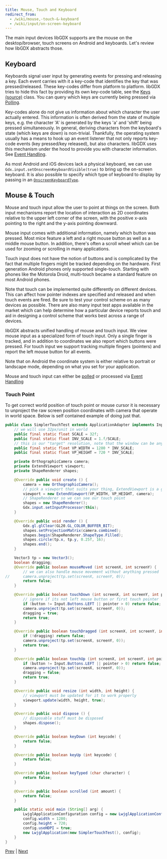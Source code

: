 ```yaml
---
title: Mouse, Touch and Keyboard
redirect_from:
  - /wiki/mouse,-touch-&-keyboard
  - /wiki/input/on-screen-keyboard
---
```

The main input devices libGDX supports are the mouse on the desktop/browser, touch screens on Android and keyboards. Let's review how libGDX abstracts those.

## Keyboard
Keyboards signal user input by generating events for pressing and releasing a key. Each event carries with it a key-code that identifies the key that was pressed/released. These key-codes differ from platform to platform. libGDX tries to hide this fact by providing its own key-code table, see the [Keys](https://javadoc.io/doc/com.badlogicgames.gdx/gdx/latest/com/badlogic/gdx/Input.Keys.html) [(source)](https://github.com/libgdx/libgdx/blob/master/gdx/src/com/badlogic/gdx/Input.java#L69) class. You can query which keys are currently being pressed via [Polling](/wiki/input/polling).

Key-codes alone do not give us information about which character the user actually entered. This information is often derived from the state of multiple keys, e.g. the character 'A' is generated by the keys 'a' and 'shift' being pressed simultaneously. In general, deriving characters from the keyboard's state (which keys are down) is non-trivial. Thankfully, the operating system usually has a means to hook up an event listener that not only reports key-code events (key pressed/key released), but also characters. libGDX uses this mechanism under the hood to provide you with character information. See [Event Handling](/wiki/input/event-handling).

As most Android and iOS devices lack a physical keyboard, we can use `Gdx.input.setOnscreenKeyboardVisible(true)` to bring up the on-screen keyboard. It is also possible to specify which type of keyboard to display by passing in an [`OnscreenKeyboardType`](https://javadoc.io/doc/com.badlogicgames.gdx/gdx/latest/com/badlogic/gdx/Input.OnscreenKeyboardType.html).

## Mouse & Touch
Mouse and touch input allow the user to point at things on the screen. Both input mechanisms report the location of interaction as 2D coordinates relative to the upper left corner of the screen, with the positive x-axis pointing to the right and the y-axis pointing downward.

Mouse input comes with additional information, namely which button was pressed. Most mice feature a left and a right mouse button as well as a middle mouse button. In addition, there's often a scroll wheel which can be used for zooming or scrolling in many applications.

Touch input does not have the notion of buttons and is complicated by the fact that multiple fingers might be tracked depending on the hardware. First generation Android phones only supported single-touch. Starting with phones like the Motorola Droid, multi-touch became a standard feature on most Android phones.

Note that touch can be implemented quite differently on different devices. This can affect how pointer indexes are specified and released and when touch events are fired. Be sure to test your control scheme on as many devices as possible. There are also many input test apps available in the market which can help determine how a particular device reports touch and aid in designing a control scheme that works best across a range of devices.

libGDX abstracts unified handling of mouse and touch input. We view mouse input as a specialized form of touch input. Only a single finger is tracked, and in addition to coordinates we also report which buttons were pressed. For touch input we support tracking multiple fingers (pointers) and report the left mouse button for all events.

Note that on Android the coordinate system is either relative to portrait or landscape mode, depending on what you set for your application.

Mouse and touch input can either be [polled](/wiki/input/polling) or processed via [Event Handling](/wiki/input/event-handling)

### Touch Point 

To get correct world position of touch point or mouse cursor it is necessary to unproject the raw screen position coordinates with camera that operate in world space. Below is self contained example of doing just that.

```java
public class SimplerTouchTest extends ApplicationAdapter implements InputProcessor {
	// we will use 32px/unit in world
	public final static float SCALE = 32f;
	public final static float INV_SCALE = 1.f/SCALE;
	// this is our "target" resolution, note that the window can be any size, it is not bound to this one
	public final static float VP_WIDTH = 1280 * INV_SCALE;
	public final static float VP_HEIGHT = 720 * INV_SCALE;

	private OrthographicCamera camera;
	private ExtendViewport viewport;		
	private ShapeRenderer shapes;

	@Override public void create () {
		camera = new OrthographicCamera();
		// pick a viewport that suits your thing, ExtendViewport is a good start
		viewport = new ExtendViewport(VP_WIDTH, VP_HEIGHT, camera);
		// ShapeRenderer so we can see our touch point
		shapes = new ShapeRenderer();
		Gdx.input.setInputProcessor(this);
	}

	@Override public void render () {
		Gdx.gl.glClear(GL20.GL_COLOR_BUFFER_BIT);
		shapes.setProjectionMatrix(camera.combined);
		shapes.begin(ShapeRenderer.ShapeType.Filled);
		shapes.circle(tp.x, tp.y, 0.25f, 16);
		shapes.end();
	}

	Vector3 tp = new Vector3();
	boolean dragging;
	@Override public boolean mouseMoved (int screenX, int screenY) {
		// we can also handle mouse movement without anything pressed
//		camera.unproject(tp.set(screenX, screenY, 0));
		return false;
	}

	@Override public boolean touchDown (int screenX, int screenY, int pointer, int button) {
		// ignore if its not left mouse button or first touch pointer
		if (button != Input.Buttons.LEFT || pointer > 0) return false;
		camera.unproject(tp.set(screenX, screenY, 0));
		dragging = true;
		return true;
	}

	@Override public boolean touchDragged (int screenX, int screenY, int pointer) {
		if (!dragging) return false;
		camera.unproject(tp.set(screenX, screenY, 0));
		return true;
	}

	@Override public boolean touchUp (int screenX, int screenY, int pointer, int button) {
		if (button != Input.Buttons.LEFT || pointer > 0) return false;
		camera.unproject(tp.set(screenX, screenY, 0));
		dragging = false;
		return true;
	}

	@Override public void resize (int width, int height) {
		// viewport must be updated for it to work properly
		viewport.update(width, height, true);
	}

	@Override public void dispose () {
		// disposable stuff must be disposed
		shapes.dispose();
	}

	@Override public boolean keyDown (int keycode) {
		return false;
	}

	@Override public boolean keyUp (int keycode) {
		return false;
	}

	@Override public boolean keyTyped (char character) {
		return false;
	}

	@Override public boolean scrolled (int amount) {
		return false;
	}

	public static void main (String[] arg) {
		LwjglApplicationConfiguration config = new LwjglApplicationConfiguration();
		config.width = 1280;
		config.height = 720;
		config.useHDPI = true;
		new LwjglApplication(new SimplerTouchTest(), config);
	}
}
```

[Prev](/wiki/input/configuration-and-querying) | [Next](/wiki/input/polling)
